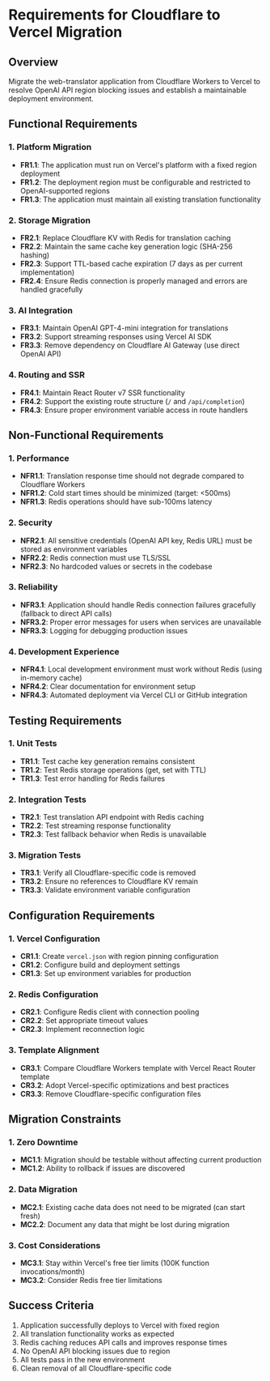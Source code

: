 # Requirements for Cloudflare to Vercel Migration

## Overview
Migrate the web-translator application from Cloudflare Workers to Vercel to resolve OpenAI API region blocking issues and establish a maintainable deployment environment.

## Functional Requirements

### 1. Platform Migration
- **FR1.1**: The application must run on Vercel's platform with a fixed region deployment
- **FR1.2**: The deployment region must be configurable and restricted to OpenAI-supported regions
- **FR1.3**: The application must maintain all existing translation functionality

### 2. Storage Migration
- **FR2.1**: Replace Cloudflare KV with Redis for translation caching
- **FR2.2**: Maintain the same cache key generation logic (SHA-256 hashing)
- **FR2.3**: Support TTL-based cache expiration (7 days as per current implementation)
- **FR2.4**: Ensure Redis connection is properly managed and errors are handled gracefully

### 3. AI Integration
- **FR3.1**: Maintain OpenAI GPT-4-mini integration for translations
- **FR3.2**: Support streaming responses using Vercel AI SDK
- **FR3.3**: Remove dependency on Cloudflare AI Gateway (use direct OpenAI API)

### 4. Routing and SSR
- **FR4.1**: Maintain React Router v7 SSR functionality
- **FR4.2**: Support the existing route structure (`/` and `/api/completion`)
- **FR4.3**: Ensure proper environment variable access in route handlers

## Non-Functional Requirements

### 1. Performance
- **NFR1.1**: Translation response time should not degrade compared to Cloudflare Workers
- **NFR1.2**: Cold start times should be minimized (target: <500ms)
- **NFR1.3**: Redis operations should have sub-100ms latency

### 2. Security
- **NFR2.1**: All sensitive credentials (OpenAI API key, Redis URL) must be stored as environment variables
- **NFR2.2**: Redis connection must use TLS/SSL
- **NFR2.3**: No hardcoded values or secrets in the codebase

### 3. Reliability
- **NFR3.1**: Application should handle Redis connection failures gracefully (fallback to direct API calls)
- **NFR3.2**: Proper error messages for users when services are unavailable
- **NFR3.3**: Logging for debugging production issues

### 4. Development Experience
- **NFR4.1**: Local development environment must work without Redis (using in-memory cache)
- **NFR4.2**: Clear documentation for environment setup
- **NFR4.3**: Automated deployment via Vercel CLI or GitHub integration

## Testing Requirements

### 1. Unit Tests
- **TR1.1**: Test cache key generation remains consistent
- **TR1.2**: Test Redis storage operations (get, set with TTL)
- **TR1.3**: Test error handling for Redis failures

### 2. Integration Tests
- **TR2.1**: Test translation API endpoint with Redis caching
- **TR2.2**: Test streaming response functionality
- **TR2.3**: Test fallback behavior when Redis is unavailable

### 3. Migration Tests
- **TR3.1**: Verify all Cloudflare-specific code is removed
- **TR3.2**: Ensure no references to Cloudflare KV remain
- **TR3.3**: Validate environment variable configuration

## Configuration Requirements

### 1. Vercel Configuration
- **CR1.1**: Create `vercel.json` with region pinning configuration
- **CR1.2**: Configure build and deployment settings
- **CR1.3**: Set up environment variables for production

### 2. Redis Configuration
- **CR2.1**: Configure Redis client with connection pooling
- **CR2.2**: Set appropriate timeout values
- **CR2.3**: Implement reconnection logic

### 3. Template Alignment
- **CR3.1**: Compare Cloudflare Workers template with Vercel React Router template
- **CR3.2**: Adopt Vercel-specific optimizations and best practices
- **CR3.3**: Remove Cloudflare-specific configuration files

## Migration Constraints

### 1. Zero Downtime
- **MC1.1**: Migration should be testable without affecting current production
- **MC1.2**: Ability to rollback if issues are discovered

### 2. Data Migration
- **MC2.1**: Existing cache data does not need to be migrated (can start fresh)
- **MC2.2**: Document any data that might be lost during migration

### 3. Cost Considerations
- **MC3.1**: Stay within Vercel's free tier limits (100K function invocations/month)
- **MC3.2**: Consider Redis free tier limitations

## Success Criteria

1. Application successfully deploys to Vercel with fixed region
2. All translation functionality works as expected
3. Redis caching reduces API calls and improves response times
4. No OpenAI API blocking issues due to region
5. All tests pass in the new environment
6. Clean removal of all Cloudflare-specific code